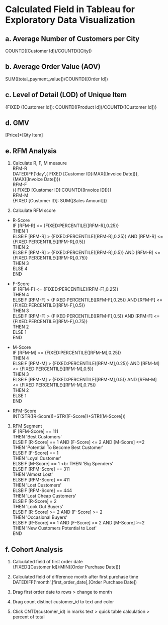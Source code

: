 # **Calculated Field in Tableau for Exploratory Data Visualization**

## **a. Average Number of Customers per City**
COUNTD([Customer Id])/COUNTD([City])

## **b. Average Order Value (AOV)**
SUM([total_payment_value])/COUNTD([Order Id])

## **c. Level of Detail (LOD) of Unique Item**
{FIXED ([Customer Id]): COUNTD([Product Id])/COUNTD([Customer Id])}

## **d. GMV**
[Price]*[Qty Item]

## **e. RFM Analysis**
1. Calculate R, F, M measure <br>
RFM-R <br>
DATEDIFF('day',{ FIXED [Customer ID]:MAX([Invoice Date])},{MAX([Invoice Date])}) <br>
RFM-F <br>
({ FIXED [Customer ID]:COUNTD([Invoice ID])}) <br>
RFM-M <br>
{FIXED [Customer ID]: SUM([Sales Amount])} <br>

2. Calculate RFM score <br>
- R-Score <br>
IF [RFM-R] <= {FIXED:PERCENTILE([RFM-R],0.25)} <br>
THEN 1 <br>
ELSEIF [RFM-R] > {FIXED:PERCENTILE([RFM-R],0.25)} AND [RFM-R] <= {FIXED:PERCENTILE([RFM-R],0.5)} <br>
THEN 2 <br>
ELSEIF [RFM-R] > {FIXED:PERCENTILE([RFM-R],0.5)} AND [RFM-R] <= {FIXED:PERCENTILE([RFM-R],0.75)} <br>
THEN 3 <br>
ELSE 4 <br>
END <br>

- F-Score <br>
IF [RFM-F] <= {FIXED:PERCENTILE([RFM-F],0.25)} <br>
THEN 4 <br>
ELSEIF [RFM-F] > {FIXED:PERCENTILE([RFM-F],0.25)} AND [RFM-F] <= {FIXED:PERCENTILE([RFM-F],0.5)} <br>
THEN 3 <br>
ELSEIF [RFM-F] > {FIXED:PERCENTILE([RFM-F],0.5)} AND [RFM-F] <= {FIXED:PERCENTILE([RFM-F],0.75)} <br>
THEN 2 <br>
ELSE 1 <br>
END <br>

- M-Score <br>
IF [RFM-M] <= {FIXED:PERCENTILE([RFM-M],0.25)} <br>
THEN 4 <br>
ELSEIF [RFM-M] > {FIXED:PERCENTILE([RFM-M],0.25)} AND [RFM-M] <= {FIXED:PERCENTILE([RFM-M],0.5)} <br>
THEN 3 <br>
ELSEIF [RFM-M] > {FIXED:PERCENTILE([RFM-M],0.5)} AND [RFM-M] <= {FIXED:PERCENTILE([RFM-M],0.75)} <br>
THEN 2 <br>
ELSE 1 <br>
END <br>

- RFM-Score <br>
INT(STR([R-Score])+STR([F-Score])+STR([M-Score])) <br>

3. RFM Segment <br>
IF [RFM-Score] == 111 <br>
THEN 'Best Customers' <br>
ELSEIF [R-Score] == 1 AND [F-Score] <= 2 AND [M-Score] <=2 <br>
THEN 'Potential To Become Best Customer' <br>
ELSEIF [F-Score] == 1 <br>
THEN 'Loyal Customer' <br>
ELSEIF [M-Score] == 1 <br
THEN 'Big Spenders' <br>
ELSEIF [RFM-Score] == 311 <br>
THEN 'Almost Lost' <br>
ELSEIF [RFM-Score] == 411 <br>
THEN 'Lost Customers' <br>
ELSEIF [RFM-Score] == 444 <br>
THEN 'Lost Cheap Customers' <br>
ELSEIF [R-Score] = 2 <br>
THEN 'Look Out Buyers' <br>
ELSEIF [R-Score] >= 2 AND [F-Score] >= 2 <br>
THEN 'Occasional Buyers' <br>
ELSEIF [R-Score] == 1 AND [F-Score] >= 2 AND [M-Score] >=2 <br>
THEN 'New Customers Potential to Lost' <br>
END

## **f. Cohort Analysis**
1. Calculated field of first order date <br>
{FIXED([Customer Id]):MIN([Order Purchase Date])} <br>

2. Calculated field of difference month after first purchase time <br>
DATEDIFF('month',[first_order_date],[Order Purchase Date]) <br>

3. Drag first order date to rows > change to month 

4. Drag count distinct customer_id to text and color

5. Click CNTD(customer_id) in marks text > quick table calculation > percent of total

